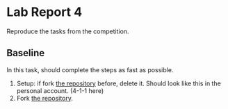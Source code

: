 # **Lab Report 4**
Reproduce the tasks from the competition.

## Baseline
In this task, should complete the steps as fast as possible.
1. Setup: if fork [the repository](https://github.com/ucsd-cse15l-w23/lab7) before, delete it. Should look like this in the personal account.
(4-1-1 here)
2. Fork [the repository](https://github.com/ucsd-cse15l-w23/lab7).
